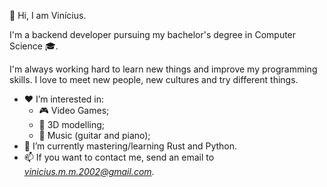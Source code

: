 👋 Hi, I am Vinícius.

I'm a backend developer pursuing my bachelor's degree in Computer Science :mortar_board:.

I'm always working hard to learn new things and improve my programming skills. 
I love to meet new people, new cultures and try different things. 
- :heart: I’m interested in:
  - :video_game: Video Games;
  - :octopus: 3D modelling;
  - :musical_keyboard: Music (guitar and piano);
- :blue_book: I’m currently mastering/learning Rust and Python.
- 📫 If you want to contact me, send an email to *vinicius.m.m.2002@gmail.com*.

